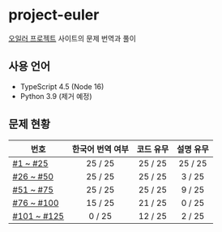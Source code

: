 # project-euler

[오일러 프로젝트](https://projecteuler.net/) 사이트의 문제 번역과 풀이

## 사용 언어

* TypeScript 4.5 (Node 16)
* Python 3.9 (제거 예정)

## 문제 현황

번호 | 한국어 번역 여부 | 코드 유무 | 설명 유무
--- | :---: | :---: | :---:
[#1 ~ #25](problems_001to025) | 25 / 25 | 25 / 25 | 25 / 25
[#26 ~ #50](problems_026to050) | 25 / 25 | 25 / 25 | 3 / 25
[#51 ~ #75](problems_051to075) | 25 / 25 | 25 / 25 | 9 / 25
[#76 ~ #100](problems_076to100) | 15 / 25 | 21 / 25 | 0 / 25
[#101 ~ #125](problems_101to125) | 0 / 25 | 12 / 25 | 2 / 25
